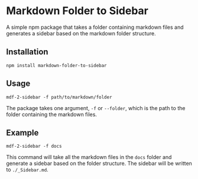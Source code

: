# Markdown Folder to Sidebar

A simple npm package that takes a folder containing markdown files and generates a sidebar based on
the markdown folder structure.

## Installation

```shell
npm install markdown-folder-to-sidebar
```

## Usage

```shell
mdf-2-sidebar -f path/to/markdown/folder
```

The package takes one argument, `-f` or `--folder`, which is the path to the folder containing the
markdown files.

## Example

```shell
mdf-2-sidebar -f docs
```

This command will take all the markdown files in the `docs` folder and generate a sidebar
based on the folder structure. The sidebar will be written to `./_Sidebar.md`.


